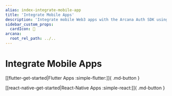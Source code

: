 ```yaml
---
alias: index-integrate-mobile-app
title: 'Integrate Mobile Apps'
description: 'Integrate mobile Web3 apps with the Arcana Auth SDK using the instructions listed here.'
sidebar_custom_props:
  cardIcon: 🏁
arcana:
  root_rel_path: ../..
---
```


# Integrate Mobile Apps

[[flutter-get-started|Flutter Apps :simple-flutter:]]{ .md-button }

[[react-native-get-started|React-Native Apps :simple-react:]]{ .md-button }